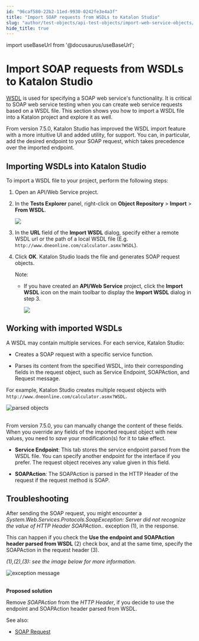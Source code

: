 ```yaml
---
id: "96caf580-22b2-11ed-9930-0242fe3e4a3f"
title: "Import SOAP requests from WSDLs to Katalon Studio"
slug: "author/test-objects/api-test-objects/import-web-service-objects/import-soap-requests-from-wsdls-to-katalon-studio"
hide_title: true
---
```

import useBaseUrl from '@docusaurus/useBaseUrl';


# <a id="id" class="anchor_top_offset"/><a id="ariaid-title1" class="anchor_top_offset"/>Import SOAP requests from WSDLs to <span xmlns="http://www.w3.org/1999/xhtml" className="ph">Katalon Studio</span> 

<p xmlns="http://www.w3.org/1999/xhtml" className="p"><a className="xref j-external-link" href="https://www.w3.org/TR/wsdl/" target="_blank">WSDL</a> is used for specifying a SOAP web service's functionality. It is critical to SOAP web service testing when you can create web service requests based on a WSDL file. This section shows you how to import a WSDL file into a Katalon project and explore it as well.</p> 
<p xmlns="http://www.w3.org/1999/xhtml" className="p">From version 7.5.0, Katalon Studio has improved the WSDL import feature with a more intuitive UI and added utility, for support. You can, in particular, add the desired endpoint to your SOAP request, which takes precedence over the imported endpoint.</p> 

## <a id="id_1" class="anchor_top_offset"/>Importing WSDLs into Katalon Studio

<p xmlns="http://www.w3.org/1999/xhtml" className="p">To import a WSDL file to your project, perform the following steps:</p> 
<ol xmlns="http://www.w3.org/1999/xhtml" className="ol"><li className="li"><p className="p">Open an API/Web Service project.</p></li><li className="li"><p className="p">In the <strong className="ph b">Tests Explorer</strong> panel, right-click on <strong className="ph b">Object Repository</strong> &gt; <strong className="ph b">Import</strong> &gt; <strong className="ph b">From WSDL</strong>.</p><p className="p"><img className="image" width={500} src={useBaseUrl("/618b06a0-34cb-11ed-9930-0242fe3e4a3f.png")} /></p></li><li className="li"><p className="p">In the <strong className="ph b">URL</strong> field of the <strong className="ph b">Import WSDL</strong> dialog, specify either a remote WSDL url or the path of a local WSDL file (E.g. <code className="ph codeph">http://www.dneonline.com/calculator.asmx?WSDL</code>).</p></li><li className="li"><p className="p">Click <strong className="ph b">OK</strong>. Katalon Studio loads the file and generates SOAP request objects.</p><div className="note note note_note"><span className="note__title">Note:</span> <ul className="ul"><li className="li"><p className="p">If you have created an <strong className="ph b">API/Web Service</strong> project, click the <strong className="ph b">Import WSDL</strong> icon on the main toolbar to display the <strong className="ph b">Import WSDL</strong> dialog in step 3.</p><p className="p"><img className="image" width={500} src={useBaseUrl("/6fa630d0-538d-11ed-a602-0242cfbc79b5.png")} /></p></li></ul></div></li></ol> 

## <a id="id_2" class="anchor_top_offset"/>Working with imported WSDLs

<p xmlns="http://www.w3.org/1999/xhtml" className="p">A WSDL may contain multiple services. For each service, Katalon Studio:</p> 
<ul xmlns="http://www.w3.org/1999/xhtml" className="ul"><li className="li"><p className="p">Creates a SOAP request with a specific service function.</p></li><li className="li"><p className="p">Parses its content from the specified WSDL, into their corresponding fields in the request object, such as Service Endpoint, SOAPAction, and Request message.</p></li></ul> 
<p xmlns="http://www.w3.org/1999/xhtml" className="p">For example, Katalon Studio creates multiple request objects with <code className="ph codeph">http://www.dneonline.com/calculator.asmx?WSDL</code>.</p> 
<p xmlns="http://www.w3.org/1999/xhtml" className="p"><img className="image" src={useBaseUrl("https://github.com/katalon-studio/docs-images/raw/master/katalon-studio/docs/import-soap-requests-from-wsdl/parsed-objects.png")} alt="parsed objects" /><br /><br /></p> 
<p xmlns="http://www.w3.org/1999/xhtml" className="p">From version 7.5.0, you can manually change the content of these fields. When you override any fields of the imported request object with new values, you need to <em className="ph i">save</em> your modification(s) for it to take effect.</p> 
<ul xmlns="http://www.w3.org/1999/xhtml" className="ul"><li className="li"><p className="p"><strong className="ph b">Service Endpoint</strong>: This tab stores the service endpoint parsed from the WSDL file. You can specify another endpoint for the interface if you prefer. The request object receives any value given in this field.</p></li><li className="li"><p className="p"><strong className="ph b">SOAPAction</strong>: The SOAPAction is parsed in the HTTP Header of the request if the request method is SOAP.</p></li></ul> 

## <a id="id_3" class="anchor_top_offset"/>Troubleshooting

<p xmlns="http://www.w3.org/1999/xhtml" className="p">After sending the SOAP request, you might encounter a <em className="ph i">System.Web.Services.Protocols.SoapException: Server did not recognize the value of HTTP Header SOAPAction..</em> exception (1), in the response.</p> 
<p xmlns="http://www.w3.org/1999/xhtml" className="p">This can happen if you check the <strong className="ph b">Use the endpoint and SOAPAction header parsed from WSDL</strong> (2) check box, and at the same time, specify the SOAPAction in the request header (3).</p> 
<p xmlns="http://www.w3.org/1999/xhtml" className="p"> <em className="ph i">(1),(2),(3): see the image below for more information.</em> </p> 
<p xmlns="http://www.w3.org/1999/xhtml" className="p"> <img className="image" src={useBaseUrl("https://github.com/katalon-studio/docs-images/raw/master/katalon-studio/docs/import-soap-requests-from-wsdl/exception.png")} alt="exception message" /><br /><br /></p> 
<p xmlns="http://www.w3.org/1999/xhtml" className="p"><strong className="ph b">Proposed solution</strong> </p> 
<p xmlns="http://www.w3.org/1999/xhtml" className="p">Remove <em className="ph i">SOAPAction</em> from the <em className="ph i">HTTP Header</em>, if you decide to use the endpoint and SOAPAction header parsed from WSDL.</p> 
<p xmlns="http://www.w3.org/1999/xhtml" className="p">See also:</p> 
<ul xmlns="http://www.w3.org/1999/xhtml" className="ul"><li className="li"> <a className="xref" href="/docs/author/test-objects/api-test-objects/soap-request-in-katalon-studio">SOAP Request</a>   </li></ul> 
